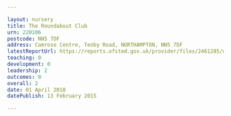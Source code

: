 ```yaml
---

layout: nursery
title: The Roundabout Club
urn: 220106
postcode: NN5 7DF
address: Camrose Centre, Tenby Road, NORTHAMPTON, NN5 7DF
latestReportUrl: https://reports.ofsted.gov.uk/provider/files/2461285/urn/220106.pdf
teaching: 0
development: 0
leadership: 2
outcomes: 0
overall: 2
date: 01 April 2018 
datePublish: 13 February 2015

---
```

